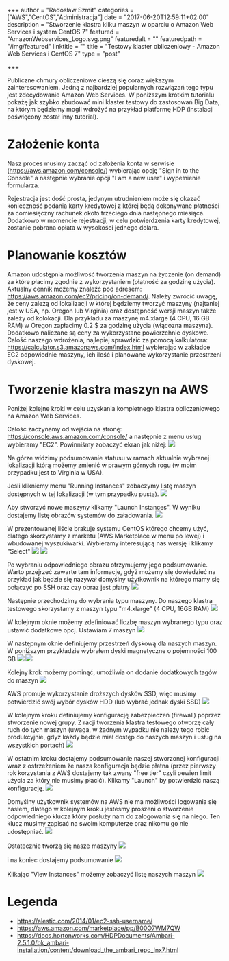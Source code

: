 +++
author = "Radosław Szmit"
categories = ["AWS","CentOS","Administracja"]
date = "2017-06-20T12:59:11+02:00"
description = "Stworzenie klastra kilku maszyn w oparciu o Amazon Web Services i system CentOS 7"
featured = "AmazonWebservices_Logo.svg.png"
featuredalt = ""
featuredpath = "/img/featured"
linktitle = ""
title = "Testowy klaster obliczeniowy - Amazon Web Services i CentOS 7"
type = "post"

+++

Publiczne chmury obliczeniowe cieszą się coraz większym zainteresowaniem. Jedną z najbardziej popularnych rozwiązań tego typu jest zdecydowanie Amazon Web Services. W poniższym krótkim tutorialu pokażę jak szybko zbudować mini klaster testowy do zastosowań Big Data, na którym będziemy mogli wdrożyć na przykład platformę HDP (instalacji poświęcony został inny tutorial).

# Założenie konta

Nasz proces musimy zacząć od założenia konta w serwisie (https://aws.amazon.com/console/) wybierając opcję "Sign in to the Console" a następnie wybranie opcji "I am a new user" i wypełnienie formularza.

Rejestracja jest dość prosta, jedynym utrudnieniem może się okazać konieczność podania karty kredytowej z której będą dokonywane płatności za comiesięczny rachunek około trzeciego dnia następnego miesiąca. Dodatkowo w momencie rejestracji, w celu potwierdzenia karty kredytowej, zostanie pobrana opłata w wysokości jednego dolara.

# Planowanie kosztów

Amazon udostępnia możliwość tworzenia maszyn na życzenie (on demand) za które płacimy zgodnie z wykorzystaniem (płatność za godzinę użycia). Aktualny cennik możemy znaleźć pod adresem: https://aws.amazon.com/ec2/pricing/on-demand/. Należy zwrócić uwagę, że ceny zależą od lokalizacji w której będziemy tworzyć maszyny (najtaniej jest w USA, np. Oregon lub Virginia) oraz dostępność wersji maszyn także zależy od kolokacji. Dla przykładu za maszynę m4.xlarge (4 CPU, 16 GB RAM) w Oregon zapłacimy 0.2 $ za godzinę użycia (włącozna maszyna). Dodatkowo naliczane są ceny za wykorzystane powierzchnie dyskowe. Całość naszego wdrożenia, najlepiej sprawdzić za pomocą kalkulatora: https://calculator.s3.amazonaws.com/index.html wybierając w zakładce EC2 odpowiednie maszyny, ich ilość i planowane wykorzystanie przestrzeni dyskowej.

# Tworzenie klastra maszyn na AWS

Poniżej kolejne kroki w celu uzyskania kompletnego klastra obliczeniowego na Amazon Web Services.

Całość zaczynamy od wejścia na stronę: https://console.aws.amazon.com/console/ a następnie z menu usług wybieramy "EC2". Powinniśmy zobaczyć ekran jak niżej:
![](/img/aws-installing-cluster-with-centos/aws-ec2.png)

Na górze widzimy podsumowanie statusu w ramach aktualnie wybranej lokalizacji którą możemy zmienić w prawym górnych rogu (w moim przypadku jest to Virginia w USA).

Jeśli klikniemy menu "Running Instances" zobaczymy listę maszyn dostępnych w tej lokalizacji (w tym przypadku pustą).
![](/img/aws-installing-cluster-with-centos/aws-before-start-oregon.png)

Aby stworzyć nowe maszyny klikamy "Launch Instances". W wyniku dostajemy listę obrazów systemów do załadowania.
![](/img/aws-installing-cluster-with-centos/aws-machine-image.png)

W prezentowanej liście brakuje systemu CentOS którego chcemy użyć, dlatego skorzystamy z marketu (AWS Marketplace w menu po lewej) i wbudowanej wyszukiwarki. Wybieramy interesującą nas wersję i klikamy "Select"
![](/img/aws-installing-cluster-with-centos/aws-marketplace.png)
![](/img/aws-installing-cluster-with-centos/aws-marketplace2.png)

Po wybraniu odpowiedniego obrazu otrzymujemy jego podsumowanie. Warto przejrzeć zawarte tam informacje, gdyż możemy się dowiedzieć na przykład jak będzie się nazywał domyślny użytkownik na którego mamy się połączyć po SSH oraz czy obraz jest płatny
![](/img/aws-installing-cluster-with-centos/aws-centos.png)

Następnie przechodzimy do wybrania typu maszyny. Do naszego klastra testowego skorzystamy z maszyn typu "m4.xlarge" (4 CPU, 16GB RAM)
![](/img/aws-installing-cluster-with-centos/aws-instance-type.png)

W kolejnym oknie możemy zdefiniować liczbę maszyn wybranego typu oraz ustawić dodatkowe opcj. Ustawiam 7 maszyn
![](/img/aws-installing-cluster-with-centos/aws-instance-details.png)

W następnym oknie definiujemy przestrzeń dyskową dla naszych maszyn. W poniższym przykładzie wybrałem dyski magnetyczne o pojemności 100 GB
![](/img/aws-installing-cluster-with-centos/aws-storage.png)
![](/img/aws-installing-cluster-with-centos/aws-storage2.png)

Kolejny krok możemy pominąć, umożliwia on dodanie dodatkowych tagów do maszyn
![](/img/aws-installing-cluster-with-centos/aws-tags.png)

AWS promuje wykorzystanie droższych dysków SSD, więc musimy potwierdzić swój wybór dysków HDD (lub wybrać jednak dyski SSD)
![](/img/aws-installing-cluster-with-centos/aws-magnetic.png)

W kolejnym kroku definiujemy konfigurację zabezpieczeń (firewall) poprzez stworzenie nowej grupy. Z racji tworzenia klastra testowego otworzę cały ruch do tych maszyn (uwaga, w żadnym wypadku nie należy tego robić produkcyjnie, gdyż każdy będzie miał dostęp do naszych maszyn i usług na wszystkich portach)
![](/img/aws-installing-cluster-with-centos/aws-security.png)

W ostatnim kroku dostajemy podsumowanie naszej stworzonej konfiguracji wraz z ostrzeżeniem że nasza konfiguracja będzie płatna (przez pierwszy rok korzystania z AWS dostajemy tak zwany "free tier" czyli pewien limit użycia za który nie musimy płacić). Klikamy "Launch" by potwierdzić naszą konfigurację.
![](/img/aws-installing-cluster-with-centos/aws-review.png)

Domyślny użytkownik systemów na AWS nie ma możliwości logowania się hasłem, dlatego w kolejnym kroku jesteśmy proszeni o stworzenie odpowiedniego klucza który posłuży nam do zalogowania się na niego. Ten klucz musimy zapisać na swoim komputerze oraz nikomu go nie udostępniać.
![](/img/aws-installing-cluster-with-centos/aws-keypair.png)

Ostatecznie tworzą się nasze maszyny
![](/img/aws-installing-cluster-with-centos/aws-launch.png)

i na koniec dostajemy podsumowanie
![](/img/aws-installing-cluster-with-centos/aws-after-launch.png)

Klikając "View Instances" możemy zobaczyć listę naszych maszyn
![](/img/aws-installing-cluster-with-centos/aws-instances.png)


# Legenda
* https://alestic.com/2014/01/ec2-ssh-username/
* https://aws.amazon.com/marketplace/pp/B00O7WM7QW
* https://docs.hortonworks.com/HDPDocuments/Ambari-2.5.1.0/bk_ambari-installation/content/download_the_ambari_repo_lnx7.html

